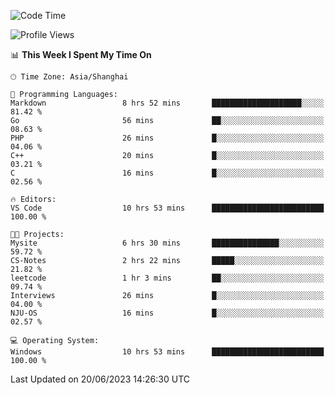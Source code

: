 <!--START_SECTION:waka-->
![Code Time](http://img.shields.io/badge/Code%20Time-998%20hrs%2040%20mins-blue)

![Profile Views](http://img.shields.io/badge/Profile%20Views-0-blue)

📊 **This Week I Spent My Time On** 

```text
🕑︎ Time Zone: Asia/Shanghai

💬 Programming Languages: 
Markdown                 8 hrs 52 mins       ████████████████████░░░░░   81.42 % 
Go                       56 mins             ██░░░░░░░░░░░░░░░░░░░░░░░   08.63 % 
PHP                      26 mins             █░░░░░░░░░░░░░░░░░░░░░░░░   04.06 % 
C++                      20 mins             █░░░░░░░░░░░░░░░░░░░░░░░░   03.21 % 
C                        16 mins             █░░░░░░░░░░░░░░░░░░░░░░░░   02.56 % 

🔥 Editors: 
VS Code                  10 hrs 53 mins      █████████████████████████   100.00 % 

🐱‍💻 Projects: 
Mysite                   6 hrs 30 mins       ███████████████░░░░░░░░░░   59.72 % 
CS-Notes                 2 hrs 22 mins       █████░░░░░░░░░░░░░░░░░░░░   21.82 % 
leetcode                 1 hr 3 mins         ██░░░░░░░░░░░░░░░░░░░░░░░   09.74 % 
Interviews               26 mins             █░░░░░░░░░░░░░░░░░░░░░░░░   04.00 % 
NJU-OS                   16 mins             █░░░░░░░░░░░░░░░░░░░░░░░░   02.57 % 

💻 Operating System: 
Windows                  10 hrs 53 mins      █████████████████████████   100.00 % 
```


 Last Updated on 20/06/2023 14:26:30 UTC
<!--END_SECTION:waka-->